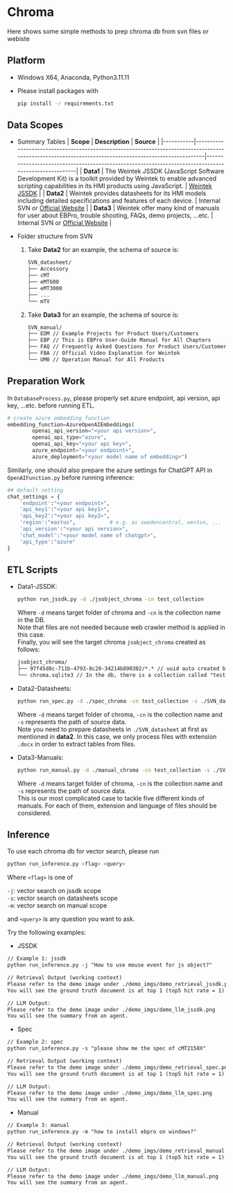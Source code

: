 # Chroma
Here shows some simple methods to prep chroma db from svn files or webiste

## Platform
- Windows X64, Anaconda, Python3.11.11
- Please install packages with
  
  ```bash
  pip install -r requirements.txt
  ```

## Data Scopes   
- Summary Tables
  | **Scope**  | **Description**                                                                                                                                       | **Source**                                                                                         |
  |-----------|-------------------------------------------------------------------------------------------------------------------------------------------------------|-----------------------------------------------------------------------------------------------------|
  | **Data1** | The Weintek JSSDK (JavaScript Software Development Kit) is a toolkit provided by Weintek to enable advanced scripting capabilities in its HMI products using JavaScript. | [Weintek JSSDK](https://dl.weintek.com/public/Document/JS_Object_SDK/Current/)    |
  | **Data2** | Weintek provides datasheets for its HMI models including detailed specifications and features of each device.                                          | Internal SVN or [Official Website](https://www.weintek.com/globalw/)                               |
  | **Data3** | Weintek offer many kind of manuals for user about EBPro, trouble shooting, FAQs, demo projects, ...etc.                                               | Internal SVN or [Official Website](https://www.weintek.com/globalw/)                               |
  
- Folder structure from SVN
  
  1. Take **Data2** for an example, the schema of source is:   
      ```markdown
      SVN_datasheet/
      ├── Accessory 
      ├── cMT 
      ├── eMT600 
      ├── eMT3000
      ├── ...
      └── mTV
      ```
  
  2. Take **Data3** for an example, the schema of source is:   
      ```markdown
      SVN_manual/
      ├── EDM // Example Projects for Product Users/Customers
      ├── EBP // This is EBPro User-Guide Manual for All Chapters
      ├── FAQ // Frequently Asked Questions for Product Users/Customers
      ├── FBA // Official Video Explanation for Weintek
      └── UM0 // Operation Manual for All Products
      ``` 

## Preparation Work   
In `DatabaseProcess.py`, please properly set azure endpoint, api version, api key, ...etc. before running ETL.   
```python
# create azure embedding function
embedding_function=AzureOpenAIEmbeddings(
        openai_api_version="<your api version>",
        openai_api_type="azure",
        openai_api_key="<your api key>",
        azure_endpoint="<your endpoint>",
        azure_deployment="<your model name of embedding>")
```

Similarly, one should also prepare the azure settings for ChatGPT API in `OpenAIFunction.py` before running inference:   
```python
## default setting
chat_settings = {
    'endpoint':"<your endpoint>",
    'api_key1':"<your api key1>",
    'api_key2':"<your api key2>",
    'region':"eastus",           # e.g. as swedencentral, westus, ...
    'api_version':"<your api version>",
    'chat_model':"<your model name of chatgpt>",
    'api_type':"azure"
}
```
  
## ETL Scripts   
- Data1-JSSDK:   
  ```bash
  python run_jssdk.py -d ./jsobject_chroma -cn test_collection
  ```
  Where `-d` means target folder of chroma and `-cn` is the collection name in the DB.   
  Note that files are not needed because web crawler method is applied in this case.   
  Finally, you will see the target chroma `jsobject_chroma` created as follows:   
  ```markdown
  jsobject_chroma/
  ├── 97f45d8c-711b-4793-8c20-34214b890302/*.* // uuid auto created by chroma
  └── chroma.sqlite3 // In the db, there is a collection called "test_collection" 

- Data2-Datasheets:   
  ```bash
  python run_spec.py -d ./spec_chroma -cn test_collection -s ./SVN_datasheet
  ```
  Where `-d` means target folder of chroma, `-cn` is the collection name and `-s` represents the path of source data.   
  Note you need to prepare datasheets in `./SVN_datasheet` at first as mentioned in **data2**. In this case, we only process files with extension `.docx` in order to extract tables from files.   

- Data3-Manuals:   
  ```bash
  python run_manual.py -d ./manual_chroma -cn test_collection -s ./SVN_manual
  ```
  Where `-d` means target folder of chroma, `-cn` is the collection name and `-s` represents the path of source data.   
  This is our most complicated case to tackle five different kinds of manuals. For each of them, extension and language of files should be considered.   

## Inference   
To use each chroma db for vector search, please run   
```bash
python run_inference.py <flag> <query>
```
Where `<flag>` is one of   

`-j`: vector search on jssdk scope   
`-s`: vector search on datasheets scope   
`-m`: vector search on manual scope   

and `<query>` is any question you want to ask.   

Try the following examples:   

- JSSDK   
```markdown
// Example 1: jssdk
python run_inference.py -j "How to use mouse event for js object?"

// Retrieval Output (working context)
Please refer to the demo image under ./demo_imgs/demo_retrieval_jssdk.png
You will see the ground truth document is at top 1 (top5 hit rate = 1)

// LLM Output:
Please refer to the demo image under ./demo_imgs/demo_llm_jssdk.png
You will see the summary from an agent.
```

- Spec   
```markdown
// Example 2: spec
python run_inference.py -s "please show me the spec of cMT2158X"

// Retrieval Output (working context)
Please refer to the demo image under ./demo_imgs/demo_retrieval_spec.png
You will see the ground truth document is at top 1 (top5 hit rate = 1)

// LLM Output:
Please refer to the demo image under ./demo_imgs/demo_llm_spec.png
You will see the summary from an agent.
```

- Manual   
```markdown
// Example 3: manual
python run_inference.py -m "how to install ebpro on windows?"

// Retrieval Output (working context)
Please refer to the demo image under ./demo_imgs/demo_retrieval_manual.png
You will see the ground truth document is at top 1 (top5 hit rate = 1)

// LLM Output:
Please refer to the demo image under ./demo_imgs/demo_llm_manual.png
You will see the summary from an agent.
```
